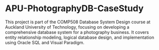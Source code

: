 # APU-PhotographyDB-CaseStudy
This project is part of the COMP508 Database System Design course at Auckland University of Technology, focusing on developing a comprehensive database system for a photography business. It covers entity relationship modeling, logical database design, and implementation using Oracle SQL and Visual Paradigm.
